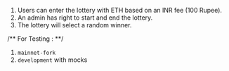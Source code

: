 1. Users can enter the lottery with ETH based on an INR fee (100 Rupee).
2. An admin has right to start and end the lottery.
3. The lottery will select a random winner.

/** For Testing : **/

1. `mainnet-fork`
2. `development` with mocks